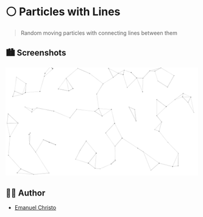 # ⚪️ Particles with Lines

> Random moving particles with connecting lines between them

## 🏙 Screenshots

![Screenshot](./Screenshot.png)

## 🧑‍💻 Author

- [Emanuel Christo](https://ecris.in)

